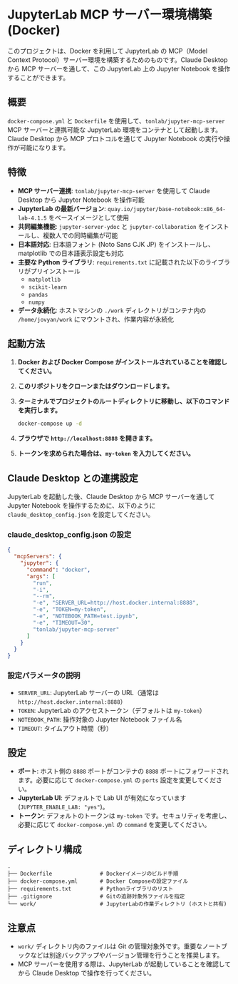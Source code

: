 # JupyterLab MCP サーバー環境構築 (Docker)

このプロジェクトは、Docker を利用して JupyterLab の MCP（Model Context Protocol）サーバー環境を構築するためのものです。Claude Desktop から MCP サーバーを通して、この JupyterLab 上の Jupyter Notebook を操作することができます。

## 概要

`docker-compose.yml` と `Dockerfile` を使用して、`tonlab/jupyter-mcp-server` MCP サーバーと連携可能な JupyterLab 環境をコンテナとして起動します。Claude Desktop から MCP プロトコルを通じて Jupyter Notebook の実行や操作が可能になります。

## 特徴

- **MCP サーバー連携**: `tonlab/jupyter-mcp-server` を使用して Claude Desktop から Jupyter Notebook を操作可能
- **JupyterLab の最新バージョン**: `quay.io/jupyter/base-notebook:x86_64-lab-4.1.5` をベースイメージとして使用
- **共同編集機能**: `jupyter-server-ydoc` と `jupyter-collaboration` をインストールし、複数人での同時編集が可能
- **日本語対応**: 日本語フォント (Noto Sans CJK JP) をインストールし、matplotlib での日本語表示設定も対応
- **主要な Python ライブラリ**: `requirements.txt` に記載された以下のライブラリがプリインストール
    - `matplotlib`
    - `scikit-learn`
    - `pandas`
    - `numpy`
- **データ永続化**: ホストマシンの `./work` ディレクトリがコンテナ内の `/home/jovyan/work` にマウントされ、作業内容が永続化

## 起動方法

1.  **Docker および Docker Compose がインストールされていることを確認してください。**
2.  **このリポジトリをクローンまたはダウンロードします。**
3.  **ターミナルでプロジェクトのルートディレクトリに移動し、以下のコマンドを実行します。**

    ```bash
    docker-compose up -d
    ```

4.  **ブラウザで `http://localhost:8888` を開きます。**
5.  **トークンを求められた場合は、`my-token` を入力してください。**

## Claude Desktop との連携設定

JupyterLab を起動した後、Claude Desktop から MCP サーバーを通して Jupyter Notebook を操作するために、以下のように `claude_desktop_config.json` を設定してください。

### claude_desktop_config.json の設定

```json
{
  "mcpServers": {
    "jupyter": {
      "command": "docker",
      "args": [
        "run",
        "-i",
        "--rm",
        "-e", "SERVER_URL=http://host.docker.internal:8888",
        "-e", "TOKEN=my-token",
        "-e", "NOTEBOOK_PATH=test.ipynb",
        "-e", "TIMEOUT=30",
        "tonlab/jupyter-mcp-server"
      ]
    }
  }
}
```

### 設定パラメータの説明

- `SERVER_URL`: JupyterLab サーバーの URL（通常は `http://host.docker.internal:8888`）
- `TOKEN`: JupyterLab のアクセストークン（デフォルトは `my-token`）
- `NOTEBOOK_PATH`: 操作対象の Jupyter Notebook ファイル名
- `TIMEOUT`: タイムアウト時間（秒）

## 設定

- **ポート**: ホスト側の `8888` ポートがコンテナの `8888` ポートにフォワードされます。必要に応じて `docker-compose.yml` の `ports` 設定を変更してください。
- **JupyterLab UI**: デフォルトで Lab UI が有効になっています (`JUPYTER_ENABLE_LAB: "yes"`)。
- **トークン**: デフォルトのトークンは `my-token` です。セキュリティを考慮し、必要に応じて `docker-compose.yml` の `command` を変更してください。

## ディレクトリ構成

```
.
├── Dockerfile               # Dockerイメージのビルド手順
├── docker-compose.yml       # Docker Composeの設定ファイル
├── requirements.txt         # Pythonライブラリのリスト
├── .gitignore               # Gitの追跡対象外ファイルを指定
└── work/                    # JupyterLabの作業ディレクトリ (ホストと共有)
```

## 注意点

- `work/` ディレクトリ内のファイルは Git の管理対象外です。重要なノートブックなどは別途バックアップやバージョン管理を行うことを推奨します。
- MCP サーバーを使用する際は、JupyterLab が起動していることを確認してから Claude Desktop で操作を行ってください。 
